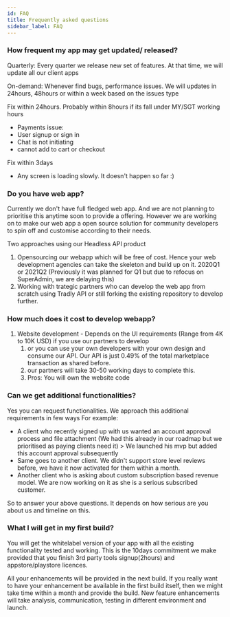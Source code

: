 ```yaml
---
id: FAQ
title: Frequently asked questions
sidebar_label: FAQ
---
```


### How frequent my app may get updated/ released?

Quarterly: Every quarter we release new set of features. At that time, we will update all our client apps

On-demand: Whenever find bugs, performance issues. We will updates in 24hours, 48hours or within a week based on the issues type

Fix within 24hours. Probably within 8hours if its fall under MY/SGT working hours 
- Payments issue: 
- User signup or sign in
- Chat is not initiating
- cannot add to cart or checkout 


Fix within 3days
- Any screen is loading slowly. It doesn't happen so far :) 


### Do you have web app?
Currently we don't have full fledged web app. And we are not planning to prioritise this anytime soon to provide a offering. However we are working on to make our web app a open source solution for community developers to spin off and customise according to their needs. 

Two approaches using our Headless API product
1. Opensourcing our webapp which will be free of cost. Hence your web development agencies can take the skeleton and build up on it. 2020Q1 or 2021Q2 (Previously it was planned for Q1 but due to refocus on SuperAdmin, we are delaying this)
2.  Working with trategic partners who can develop the web app from scratch using Tradly API or still forking the existing repository to develop further. 

### How much does it cost to develop webapp?


1. Website development - Depends on the UI requirements (Range from 4K to 10K USD) if you use our partners to develop
    1. or you can use your own developers with your own design and consume our API. Our API is just 0.49% of the total marketplace transaction as shared before.
    2. our partners will take 30-50 working days to complete this. 
    3. Pros: You will own the website code
### Can we get additional functionalities?
Yes you can request functionalities. We approach this additional requirements in few ways
For example: 
* A client who recently signed up with us wanted an account approval process and file attachment (We had this already in our roadmap but we prioritised as paying clients need it) > We launched his mvp but added this account approval subsequently
* Same goes to another client. We didn't support store level reviews before, we have it now activated for them within a month. 
* Another client who is asking about custom subscription based revenue model. We are now working on it as she is a serious subscribed customer. 
  
So to answer your above questions. It depends on how serious are you about us and timeline on this. 

### What I will get in my first build?
You will get the whitelabel version of your app with all the existing functionality tested and working. This is the 10days commitment we make provided that you finish 3rd party tools signup(2hours) and appstore/playstore licences. 

All your enhancements will be provided in the next build. If you really want to have your enhancement be available in the first build itself, then we might take time within a month and provide the build. New feature enhancements will take analysis, communication, testing in different environment and launch. 



